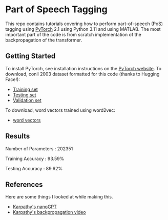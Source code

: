 # Part of Speech Tagging
This repo contains tutorials covering how to perform part-of-speech (PoS) tagging using [PyTorch](https://github.com/pytorch/pytorch) 2.1 using Python 3.11 and using MATLAB. The most important part of the code is from scratch implementation of the backpropagation of the transformer.

## Getting Started
To install PyTorch, see installation instructions on the [PyTorch website](https://pytorch.org/get-started/locally/).
To download, conll 2003 dataset formatted for this code (thanks to Hugging Face!): 
* [Training set](https://drive.google.com/file/d/1PTfU4nI6aKrV9xsASFbOUf6Lkwxo1eD9/view?usp=sharing)
* [Testing set](https://drive.google.com/file/d/1RS4QIIv6TpCfden6bONfC1I4YqsJsBjA/view?usp=sharing)
* [Validation set](https://drive.google.com/file/d/1pkBoTOc1VE9kqGeGsjq57AgOAqjU6f0M/view?usp=sharing)

To download, word vectors trained using word2vec:
* [word vectors](https://drive.google.com/file/d/1v4VAsPCz6vqXrDqcF91i0okUnxZN3W_H/view?usp=sharing)

## Results

Number of Parameters : 202351

Training Accuracy : 93.59%

Testing Accuracy : 89.62%

## References
Here are some things I looked at while making this.
* [Karpathy's nanoGPT](https://github.com/karpathy/nanoGPT)
* [Karpathy's backpropagation video](https://www.youtube.com/watch?v=q8SA3rM6ckI)
